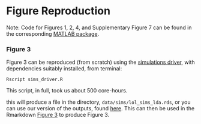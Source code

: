 # Figure Reproduction

Note: Code for Figures 1, 2, 4, and Supplementary Figure 7 can be found in the corresponding [MATLAB package](https://github.com/neurodata/lol-paper#reproduction-instructions).

### Figure 3

Figure 3 can be reproduced (from scratch) using the [simulations driver](https://github.com/neurodata/lol/blob/master/docs/lol-paper/sim-figure/sims_driver.R), with dependencies suitably installed, from terminal:

```
Rscript sims_driver.R
```

This script, in full, took us about 500 core-hours.

this will produce a file in the directory, `data/sims/lol_sims_lda.rds`, or you can use our version of the outputs, found [here](https://github.com/neurodata/lol/blob/master/docs/lol-paper/data/sims/lol_sims_lda.rds). This can then be used in the Rmarkdown [Figure 3](https://github.com/neurodata/lol/blob/master/docs/lol-paper/sim-figure/sims_driver.R) to produce Figure 3.
